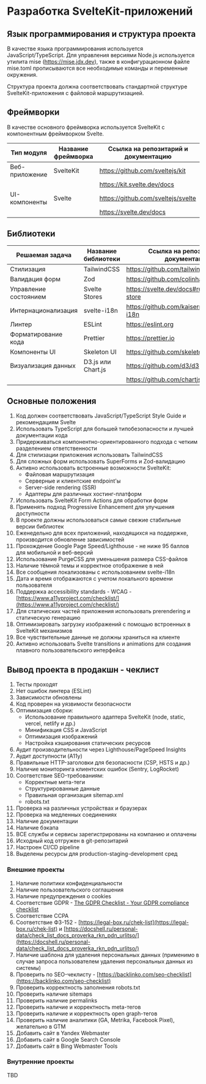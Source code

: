 # Разработка SvelteKit-приложений

## Язык программирования и структура проекта

В качестве языка программирования используется JavaScript/TypeScript. Для управления версиями Node.js используется утилита mise (<https://mise.jdx.dev>), также в конфигурационном файле mise.toml прописываются все необходимые команды и переменные окружения.

Структура проекта должна соответствовать стандартной структуре SvelteKit-приложения с файловой маршрутизацией.

## Фреймворки

В качестве основного фреймворка используется SvelteKit с компонентным фреймворком Svelte.

| **Тип модуля** | **Название фреймворка** | **Ссылка на репозитарий и документацию** |
| -------------- | ----------------------- | ---------------------------------------- |
| Веб-приложение | SvelteKit               | <https://github.com/sveltejs/kit>        |
|                |                         | <https://kit.svelte.dev/docs>            |
| UI-компоненты  | Svelte                  | <https://github.com/sveltejs/svelte>     |
|                |                         | <https://svelte.dev/docs>                |

## Библиотеки

| **Решаемая задача**   | **Название библиотеки** | **Ссылка на репозитарий и документацию**        |
| --------------------- | ----------------------- | ----------------------------------------------- |
| Стилизация            | TailwindCSS             | <https://github.com/tailwindlabs/tailwindcss>   |
| Валидация форм        | Zod                     | <https://github.com/colinhacks/zod>             |
| Управление состоянием | Svelte Stores           | <https://svelte.dev/docs#run-time-svelte-store> |
| Интернационализация   | svelte-i18n             | <https://github.com/kaisermann/svelte-i18n>     |
| Линтер                | ESLint                  | <https://eslint.org>                            |
| Форматирование кода   | Prettier                | <https://prettier.io>                           |
| Компоненты UI         | Skeleton UI             | <https://github.com/skeletonlabs/skeleton>      |
| Визуализация данных   | D3.js или Chart.js      | <https://github.com/d3/d3>                      |
|                       |                         | <https://github.com/chartjs/chart.js>           |

## Основные положения

1. Код должен соответствовать JavaScript/TypeScript Style Guide и рекомендациям Svelte
2. Использовать TypeScript для большей типобезопасности и лучшей документации кода
3. Придерживаться компонентно-ориентированного подхода с четким разделением ответственности
4. Для стилизации приложения использовать TailwindCSS
5. Для сложных форм использовать SuperForms и Zod-валидацию
6. Активно использовать встроенные возможности SvelteKit:
   - Файловая маршрутизация
   - Серверные и клиентские endpoint'ы
   - Server-side rendering (SSR)
   - Адаптеры для различных хостинг-платформ
7. Использовать SvelteKit Form Actions для обработки форм
8. Применять подход Progressive Enhancement для улучшения доступности
9. В проекте должны использоваться самые свежие стабильные версии библиотек
10. Еженедельно для всех приложений, находящихся на поддержке, производится обновление зависимостей
11. Прохождение Google Page Speed/Lighthouse - не ниже 95 баллов для мобильной и веб-версий
12. Использование PurgeCSS для уменьшения размера CSS-файлов
13. Наличие тёмной темы и корректное отображение в ней
14. Все сообщения локализованы с использованием svelte-i18n
15. Дата и время отображаются с учетом локального времени пользователя
16. Поддержка accessibility standards - WCAG - [https://www.a11yproject.com/checklist/](https://www.a11yproject.com/checklist/)
17. Для статических частей приложения использовать prerendering и статическую генерацию
18. Оптимизировать загрузку изображений с помощью встроенных в SvelteKit механизмов
19. Все чувствительные данные не должны храниться на клиенте
20. Активно использовать Svelte transitions и animations для создания плавного пользовательского интерфейса

## Вывод проекта в продакшн - чеклист

1. Тесты проходят
2. Нет ошибок линтера (ESLint)
3. Зависимости обновлены
4. Код проверен на уязвимости безопасности
5. Оптимизация сборки:
   - Использование правильного адаптера SvelteKit (node, static, vercel, netlify и др.)
   - Минификация CSS и JavaScript
   - Оптимизация изображений
   - Настройка кэширования статических ресурсов
6. Аудит производительности через Lighthouse/PageSpeed Insights
7. Аудит доступности (A11y)
8. Правильные HTTP-заголовки для безопасности (CSP, HSTS и др.)
9. Наличие мониторинга клиентских ошибок (Sentry, LogRocket)
10. Соответствие SEO-требованиям:
    - Корректные мета-теги
    - Структурированные данные
    - Правильная организация sitemap.xml
    - robots.txt
11. Проверка на различных устройствах и браузерах
12. Проверка на медленных соединениях
13. Наличие документации
14. Наличие бэкапа
15. ВСЕ службы и сервисы зарегистрированы на компанию и оплачены
16. Исходный код отгружен в git-репозитарий
17. Настроен CI/CD pipeline
18. Выделены ресурсы для production-staging-development сред

### Внешние проекты

1. Наличие политики конфиденциальности
2. Наличие пользовательского соглашения
3. Наличие предупреждения о cookies
4. Соответствие GDPR - [The GDPR Checklist - Your GDPR compliance checklist](https://gdprchecklist.io)
5. Соответствие CCPA
6. Соответствие ФЗ-152 - [https://legal-box.ru/chek-list](https://legal-box.ru/chek-list) и [https://docshell.ru/personal-data/check_list_docs_proverka_rkn_pdn_urlitso/](https://docshell.ru/personal-data/check_list_docs_proverka_rkn_pdn_urlitso/)
7. Наличие шаблона для удаления персональных данных (применимо в случае запроса пользователем удаления персональных данных из системы)
8. Проверить по SEO-чеклисту - [https://backlinko.com/seo-checklist](https://backlinko.com/seo-checklist)
9. Проверить корректность заполнения robots.txt
10. Проверить наличие sitemaps
11. Проверить наличие permalinks
12. Проверить наличие и корректность meta-тегов
13. Проверить наличие и корректность open graph-тегов
14. Проверить наличие аналитики (GA, Metrika, Facebook Pixel), желательно в GTM
15. Добавить сайт в Yandex Webmaster
16. Добавить сайт в Google Search Console
17. Добавить сайт в Bing Webmaster Tools

### Внутренние проекты

TBD
